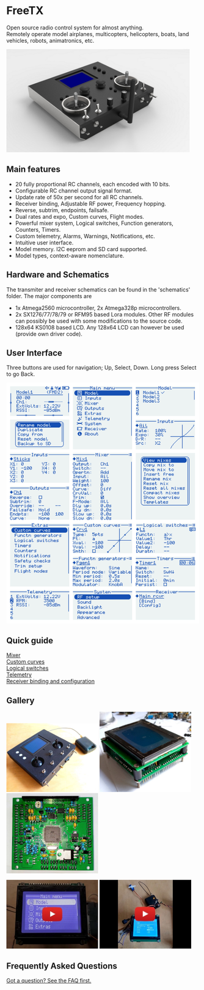 # FreeTX
Open source radio control system for almost anything.  
Remotely operate model airplanes, multicopters, helicopters, boats, land vehicles, robots, animatronics, etc.
<p align="left">
<img src="doc/tx_views.jpg" width = "480"/>
</p>

## Main features
- 20 fully proportional RC channels, each encoded with 10 bits.
- Configurable RC channel output signal format.
- Update rate of 50x per second for all RC channels.
- Receiver binding, Adjustable RF power, Frequency hopping.
- Reverse, subtrim, endpoints, failsafe.
- Dual rates and expo, Custom curves, Flight modes.
- Powerful mixer system, Logical switches, Function generators, Counters, Timers.
- Custom telemetry, Alarms, Warnings, Notifications, etc.
- Intuitive user interface.
- Model memory. I2C eeprom and SD card supported.
- Model types, context-aware nomenclature.

## Hardware and Schematics
The transmiter and receiver schematics can be found in the 'schematics' folder. 
The major components are
- 1x Atmega2560 microcontroller, 2x Atmega328p microcontrollers.
- 2x SX1276/77/78/79 or RFM95 based Lora modules. Other RF modules can possibly be used with some modifications to the source code.
- 128x64 KS0108 based LCD. Any 128x64 LCD can however be used (provide own driver code).

## User Interface
Three buttons are used for navigation; Up, Select, Down. Long press Select to go Back.
<p align="left">
<img src="doc/img1.svg"/>
</p>

## Quick guide
[Mixer](doc/mixer.md)
<br>[Custom curves](doc/custom_curves.md)
<br>[Logical switches](doc/logical_switches.md)
<br>[Telemetry](doc/telemetry.md)
<br>[Receiver binding and configuration](doc/receiver_config.md)

## Gallery
<p align="left">
<img src="doc/img6.jpg" width = "240"/>
<img src="doc/img2.jpg" width="240"/>
<img src="doc/img4.jpg" width="240"/>
</p>

[<img src="doc/yt.jpg" width = "240"/>](https://www.youtube.com/watch?v=rDpRMRE8av0)
[<img src="doc/yt2.jpg" width = "240"/>](https://www.youtube.com/watch?v=9EZkyRHkMpg)

## Frequently Asked Questions
[Got a question? See the FAQ first.](doc/faq.md)
